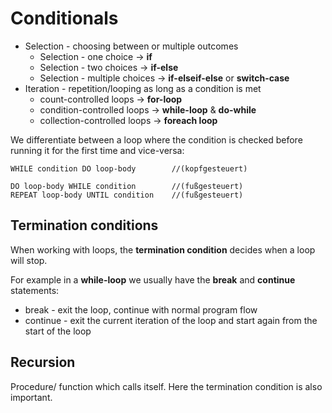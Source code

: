 # Conditionals

* Selection - choosing between or multiple outcomes
    * Selection - one choice -> **if**
    * Selection - two choices -> **if-else**
    * Selection - multiple choices -> **if-elseif-else** or **switch-case**
* Iteration - repetition/looping as long as a condition is met
    * count-controlled loops -> **for-loop**
    * condition-controlled loops -> **while-loop** & **do-while**
    * collection-controlled loops -> **foreach loop**

We differentiate between a loop where the condition is checked before running it for the first time and vice-versa:

```
WHILE condition DO loop-body        //(kopfgesteuert)

DO loop-body WHILE condition        //(fußgesteuert)
REPEAT loop-body UNTIL condition    //(fußgesteuert)
```

## Termination conditions

When working with loops, the **termination condition** decides when a loop will stop.

For example in a **while-loop** we usually have the **break** and **continue** statements:

* break - exit the loop, continue with normal program flow
* continue - exit the current iteration of the loop and start again from the start of the loop

## Recursion

Procedure/ function which calls itself. Here the termination condition is also important.
